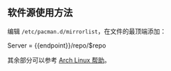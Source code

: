 ## 软件源使用方法

编辑 `/etc/pacman.d/mirrorlist`，在文件的最顶端添加：

<tmpl z-lang="ini" z-path="/etc/pacman.d/mirrorlist">
Server = {{endpoint}}/repo/$repo
</tmpl>

其余部分可以参考 [Arch Linux 帮助](../archlinux/)。
